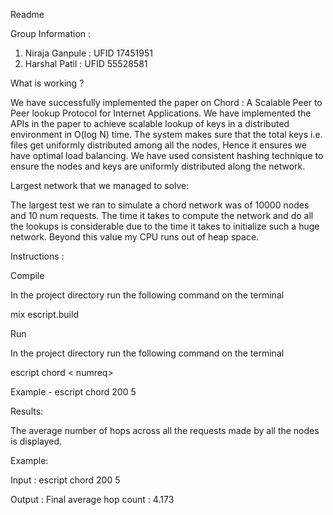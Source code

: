 Readme


Group Information :
1.	Niraja Ganpule : UFID 17451951 
2.	Harshal Patil : UFID 55528581 

What is working ?

We have successfully implemented the paper on Chord :  A Scalable Peer to Peer lookup Protocol for Internet Applications. We have implemented the APIs in the paper to achieve scalable lookup of keys in a distributed environment in O(log N) time. The system makes sure that the total keys i.e. files get uniformly distributed among all the nodes,  Hence it ensures we have optimal load balancing. We have used consistent hashing technique to ensure the nodes and keys are uniformly distributed along the network. 

Largest network that we managed to solve:

The largest test we ran to simulate a chord network was of 10000 nodes and 10 num requests. The time it takes to compute the network and do all the lookups is considerable due to the time it takes to initialize such a huge network. Beyond this value my CPU runs out of heap space. 

Instructions :

Compile

In the project directory run the following command on the terminal  

mix escript.build

Run 

In the project directory run the following command on the terminal 

escript chord <numnodes> < numreq>

Example - escript chord 200 5


Results:

The average number of hops across all the requests made by all the nodes is displayed.

Example:

Input : escript chord 200 5

Output : Final average hop count : 4.173



